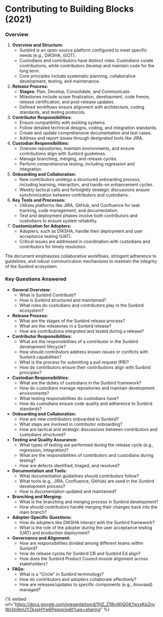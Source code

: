# Contributing to Building Blocks (2021)

### Overview

1. **Overview and Structure:**
   * Sunbird is an open-source platform configured to meet specific needs (e.g., DIKSHA, iGOT).
   * Custodians and contributors have distinct roles. Custodians curate contributions, while contributors develop and maintain code for the long term.
   * Core principles include systematic planning, collaborative development, testing, and maintenance.
2. **Release Process:**
   * **Stages:** Plan, Develop, Consolidate, and Communicate.
   * Milestones include scope finalization, development, code freeze, release certification, and post-release updates.
   * Defined workflows ensure alignment with architecture, coding standards, and testing protocols.
3. **Contributor Responsibilities:**
   * Ensure compatibility with existing systems.
   * Follow detailed technical designs, coding, and integration standards.
   * Create and update comprehensive documentation and test cases.
   * Address and report issues through designated tools like JIRA.
4. **Custodian Responsibilities:**
   * Oversee repositories, maintain environments, and ensure contributions align with Sunbird guidelines.
   * Manage branching, merging, and release cycles.
   * Perform comprehensive testing, including regression and integration.
5. **Onboarding and Collaboration:**
   * New contributors undergo a structured onboarding process, including learning, interaction, and hands-on enhancement cycles.
   * Weekly tactical calls and fortnightly strategic discussions ensure synchronization between contributors and custodians.
6. **Key Tools and Processes:**
   * Utilizes platforms like JIRA, GitHub, and Confluence for task tracking, code management, and documentation.
   * Test and deployment phases involve both contributors and custodians to ensure system reliability.
7. **Customization for Adopters:**
   * Adopters, such as DIKSHA, handle their deployment and user acceptance testing (UAT).
   * Critical issues are addressed in coordination with custodians and contributors for timely resolution.

The document emphasizes collaborative workflows, stringent adherence to guidelines, and robust communication mechanisms to maintain the integrity of the Sunbird ecosystem.



### Key Questions Answered

* **General Overview:**
  * What is Sunbird Contribute?
  * How is Sunbird structured and maintained?
  * What roles do custodians and contributors play in the Sunbird ecosystem?
* **Release Process:**
  * What are the stages of the Sunbird release process?
  * What are the milestones in a Sunbird release?
  * How are contributions integrated and tested during a release?
* **Contributor Responsibilities:**
  * What are the responsibilities of a contributor in the Sunbird development lifecycle?
  * How should contributors address known issues or conflicts with Sunbird capabilities?
  * What is the process for submitting a pull request (PR)?
  * How do contributors ensure their contributions align with Sunbird principles?
* **Custodian Responsibilities:**
  * What are the duties of custodians in the Sunbird framework?
  * How do custodians manage repositories and maintain development environments?
  * What testing responsibilities do custodians have?
  * How do custodians ensure code quality and adherence to Sunbird standards?
* **Onboarding and Collaboration:**
  * How are new contributors onboarded to Sunbird?
  * What steps are involved in contributor onboarding?
  * How are tactical and strategic discussions between contributors and custodians structured?
* **Testing and Quality Assurance:**
  * What types of testing are performed during the release cycle (e.g., regression, integration)?
  * What are the responsibilities of contributors and custodians during testing?
  * How are defects identified, triaged, and resolved?
* **Documentation and Tools:**
  * What documentation guidelines should contributors follow?
  * What tools (e.g., JIRA, Confluence, GitHub) are used in the Sunbird development process?
  * How is documentation updated and maintained?
* **Branching and Merging:**
  * What is the branching and merging process in Sunbird development?
  * How should contributors handle merging their changes back into the main branch?
* **Adopter-Specific Questions:**
  * How do adopters like DIKSHA interact with the Sunbird framework?
  * What is the role of the adopter during the user acceptance testing (UAT) and production deployment?
* **Governance and Alignment:**
  * How are responsibilities divided among different teams within Sunbird?
  * How do release cycles for Sunbird CB and Sunbird Ed align?
  * How does the Sunbird Product Council ensure alignment across stakeholders?
* **FAQs:**
  * What is a "Circle" in Sunbird terminology?
  * How do contributors and adopters collaborate effectively?
  * How are releases/updates to specific components (e.g., Anuvaad) managed?

{% embed url="https://docs.google.com/presentation/d/1HZ_Z1I6vWjQGK7wyxKp2nyWs1m9mUYZkxpHYw6Peqos/edit?usp=sharing" %}
